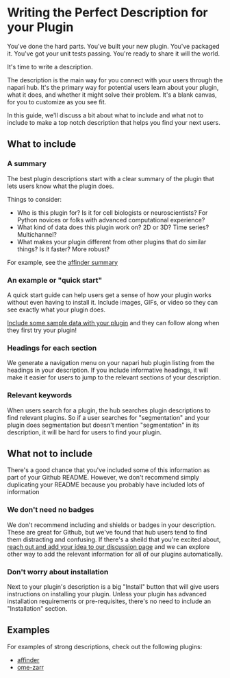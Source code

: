 # Writing the Perfect Description for your Plugin

You've done the hard parts. 
You've built your new plugin. 
You've packaged it. 
You've got your unit tests passing. 
You're ready to share it will the world.

It's time to write a description.

The description is the main way for you connect with your users through the napari hub. 
It's the primary way for potential users learn about your plugin, what it does, and whether it might solve their problem.
It's a blank canvas, for you to customize as you see fit.

In this guide, we'll discuss a bit about what to include and what not to include to make a top notch description that helps you find your next users.

## What to include

### A summary

The best plugin descriptions start with a clear summary of the plugin that lets users know what the plugin does.

Things to consider:

- Who is this plugin for? Is it for cell biologists or neuroscientists? For Python novices or folks with advanced computational experience?
- What kind of data does this plugin work on? 2D or 3D? Time series? Multichannel?
- What makes your plugin different from other plugins that do similar things? Is it faster? More robust?

For example, see the [affinder summary](https://github.com/jni/affinder/blob/master/.napari/DESCRIPTION.md#description)

### An example or "quick start"

A quick start guide can help users get a sense of how your plugin works without even having to install it. 
Include images, GIFs, or video so they can see exactly what your plugin does.

[Include some sample data with your plugin](https://napari.org/plugins/stable/hook_specifications.html#napari.plugins.hook_specifications.napari_provide_sample_data) and they can follow along when they first try your plugin!

### Headings for each section

We generate a navigation menu on your napari hub plugin listing from the headings in your description. 
If you include informative headings, it will make it easier for users to jump to the relevant sections of your description.

### Relevant keywords

When users search for a plugin, the hub searches plugin descriptions to find relevant plugins. 
So if a user searches for "segmentation" and your plugin does segmentation but doesn't mention "segmentation" in its description, it will be hard for users to find your plugin.


## What not to include

There's a good chance that you've included some of this information as part of your Github README.
However, we don't recommend simply duplicating your README because you probably have included lots of information

### We don't need no badges 

We don't recommend including and shields or badges in your description. 
These are great for Github, but we've found that hub users tend to find them distracting and confusing. 
If there's a sheild that you're excited about, [reach out and add your idea to our discussion page](https://github.com/chanzuckerberg/napari-hub/discussions/categories/ideas) and we can explore other way to add the relevant information for all of our plugins automatically.

### Don't worry about installation

Next to your plugin's description is a big "Install" button that will give users instructions on installing your plugin. 
Unless your plugin has advanced installation requirements or pre-requisites, there's no need to include an "Installation" section.

## Examples

For examples of strong descriptions, check out the following plugins:

- [affinder](https://github.com/jni/affinder/blob/master/.napari/DESCRIPTION.md)
- [ome-zarr](https://github.com/ome/napari-ome-zarr/blob/main/.napari/DESCRIPTION.md)
